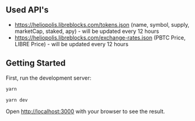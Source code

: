 ## Used API's
- https://heliopolis.libreblocks.com/tokens.json (name, symbol, supply, marketCap, staked, apy) - will be updated every 12 hours
- https://heliopolis.libreblocks.com/exchange-rates.json (PBTC Price, LIBRE Price) - will be updated every 12 hours

## Getting Started
First, run the development server:

```bash
yarn

yarn dev
```

Open [http://localhost:3000](http://localhost:3000) with your browser to see the result.
